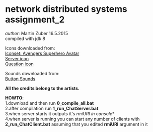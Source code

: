 # network distributed systems assignment_2

_author:_ Martin Zuber 16.5.2015  
compiled with jdk 8  

Icons downloaded from:  
[Iconset: Avengers Superhero Avatar ](http://www.iconarchive.com/show/superhero-avatar-icons-by-hopstarter.html)  
[Server icon](https://www.iconfinder.com/icons/174960/server_icon)  
[Question icon](https://www.iconfinder.com/icons/49411/question_icon)  

Sounds downloaded from:  
[Button Sounds](http://www.soundjay.com/button-sounds-2.html)  

**All the credits belong to the artists.**  


**HOWTO**:  
1.download and then run **0_compile_all.bat**    
2.after compilation run **1_run_ChatServer.bat**  
3.when server starts it outputs it's **rmiURI* in console**  
4.when server is running you can start any number of clients with **2_run_ChatClient.bat** assuming that you edited **rmiURI** argument in it  
